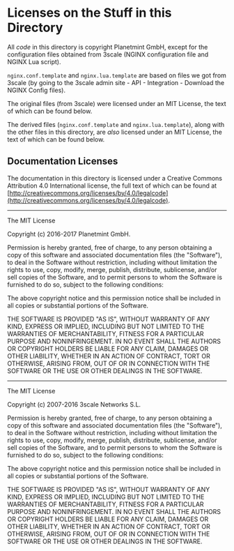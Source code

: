 # Licenses on the Stuff in this Directory

All _code_ in this directory is copyright Planetmint GmbH,
except for the configuration files obtained from 3scale (NGINX configuration
file and NGINX Lua script).

`nginx.conf.template` and `nginx.lua.template` are based on files we got from
3scale (by going to the 3scale admin site - API - Integration - Download
the NGINX Config files).

The original files (from 3scale) were licensed under an MIT License,
the text of which can be found below.

The derived files (`nginx.conf.template` and `nginx.lua.template`), along with
the other files in this directory, are _also_ licensed under an MIT License,
the text of which can be found below.

## Documentation Licenses

The documentation in this directory is licensed under a Creative Commons Attribution
4.0 International license, the full text of which can be found at 
[http://creativecommons.org/licenses/by/4.0/legalcode](http://creativecommons.org/licenses/by/4.0/legalcode).

<hr>

The MIT License

Copyright (c) 2016-2017 Planetmint GmbH.

Permission is hereby granted, free of charge, to any person obtaining a copy
of this software and associated documentation files (the "Software"), to deal
in the Software without restriction, including without limitation the rights
to use, copy, modify, merge, publish, distribute, sublicense, and/or sell
copies of the Software, and to permit persons to whom the Software is
furnished to do so, subject to the following conditions:

The above copyright notice and this permission notice shall be included in
all copies or substantial portions of the Software.

THE SOFTWARE IS PROVIDED "AS IS", WITHOUT WARRANTY OF ANY KIND, EXPRESS OR
IMPLIED, INCLUDING BUT NOT LIMITED TO THE WARRANTIES OF MERCHANTABILITY,
FITNESS FOR A PARTICULAR PURPOSE AND NONINFRINGEMENT. IN NO EVENT SHALL THE
AUTHORS OR COPYRIGHT HOLDERS BE LIABLE FOR ANY CLAIM, DAMAGES OR OTHER
LIABILITY, WHETHER IN AN ACTION OF CONTRACT, TORT OR OTHERWISE, ARISING FROM,
OUT OF OR IN CONNECTION WITH THE SOFTWARE OR THE USE OR OTHER DEALINGS IN
THE SOFTWARE.

<hr>

The MIT License

Copyright (c) 2007-2016 3scale Networks S.L.

Permission is hereby granted, free of charge, to any person obtaining a copy
of this software and associated documentation files (the "Software"), to deal
in the Software without restriction, including without limitation the rights
to use, copy, modify, merge, publish, distribute, sublicense, and/or sell
copies of the Software, and to permit persons to whom the Software is
furnished to do so, subject to the following conditions:

The above copyright notice and this permission notice shall be included in
all copies or substantial portions of the Software.

THE SOFTWARE IS PROVIDED "AS IS", WITHOUT WARRANTY OF ANY KIND, EXPRESS OR
IMPLIED, INCLUDING BUT NOT LIMITED TO THE WARRANTIES OF MERCHANTABILITY,
FITNESS FOR A PARTICULAR PURPOSE AND NONINFRINGEMENT. IN NO EVENT SHALL THE
AUTHORS OR COPYRIGHT HOLDERS BE LIABLE FOR ANY CLAIM, DAMAGES OR OTHER
LIABILITY, WHETHER IN AN ACTION OF CONTRACT, TORT OR OTHERWISE, ARISING FROM,
OUT OF OR IN CONNECTION WITH THE SOFTWARE OR THE USE OR OTHER DEALINGS IN
THE SOFTWARE.

